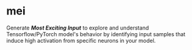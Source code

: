 # mei
Generate ***Most Exciting Input*** to explore and understand Tensorflow/PyTorch model's behavior by identifying input samples that induce high activation from specific neurons in your model.

